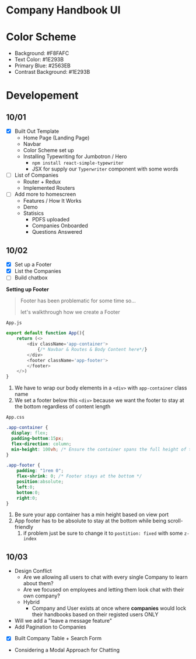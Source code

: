 # Company Handbook UI 


# Color Scheme 
- Background: #F8FAFC
- Text Color: #1E293B
- Primary Blue: #2563EB
- Contrast Background: #1E293B


# Developement 

## 10/01
- [x] Built Out Template
  - Home Page (Landing Page)
  - Navbar 
  - Color Scheme set up 
  - Installing Typewriting for Jumbotron / Hero
    - `npm install react-simple-typewriter`
    - JSX for supply our `Typerwriter` component with some words 
- [ ] List of Companies 
  - Router + Redux
  - Implemented Routers
- [ ] Add more to homescreen
  - Features / How It Works
  - Demo 
  - Statisics
    - PDFS uploaded
    - Companies Onboarded
    - Questions Answered

## 10/02
- [x] Set up a Footer 
- [x] List the Companies 
- [ ] Build chatbox 

**Setting up Footer** 

> Footer has been problematic for some time so...
>
> let's walkthrough how we create a Footer

`App.js`
```js
export default function App(){
    return (<>
        <div className='app-container'>
            {/* Navbar & Routes & Body Content here*/}
        </div>
        <footer className='app-footer'>
        </footer>
    </>)
}
```
1) We have to wrap our body elements in a `<div>` with `app-container` class name 
2) We set a footer below this `<div>` because we want the footer to stay at the bottom regardless of content length 

`App.css`
```css
.app-container {
  display: flex;
  padding-bottom:15px;
  flex-direction: column;
  min-height: 100vh; /* Ensure the container spans the full height of the viewport */
}

.app-footer {
    padding: "1rem 0";
    flex-shrink: 0; /* Footer stays at the bottom */
    position:absolute;
    left:0;
    bottom:0;
    right:0;
}
```
1) Be sure your app container has a min height based on view port 
2) App footer has to be absolute to stay at the bottom while being scroll-friendly 
   1) if problem just be sure to change it to `postition: fixed` with some `z-index`

## 10/03 
- Design Conflict 
  - Are we allowing all users to chat with every single Company to learn about them?
  - Are we focused on employees and letting them look chat with their own company?
  - Hybrid 
    - Company and User exists at once where **companies** would lock their handbooks based on their registed users ONLY 
- Will we add a "leave a message feature"
- Add Pagination to Companies 
- [x] Built Company Table + Search Form 
- Considering a Modal Approach for Chatting